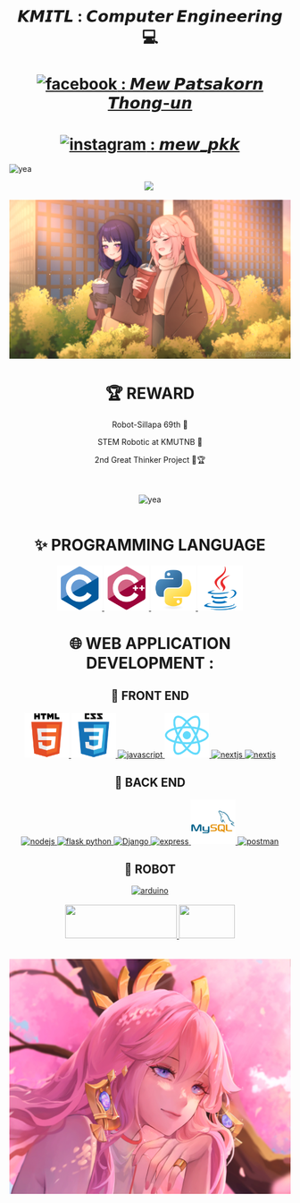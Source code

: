 
  <h1 align="center">𝙆𝙈𝙄𝙏𝙇 : 𝘾𝙤𝙢𝙥𝙪𝙩𝙚𝙧 𝙀𝙣𝙜𝙞𝙣𝙚𝙚𝙧𝙞𝙣𝙜 💻</h1>
<h1 align="center">
  <a href="https://www.facebook.com/mewpkk" target="_blank">
    <img
      src="https://www.pngplay.com/wp-content/uploads/3/Blue-Facebook-Logo-Transparent-PNG.png"
      alt="facebook"
      width="40"
      height="40"
    />
    : 𝙈𝙚𝙬 𝙋𝙖𝙩𝙨𝙖𝙠𝙤𝙧𝙣 𝙏𝙝𝙤𝙣𝙜-𝙪𝙣
  </a> </h1>
  
<h1 align="center">
   <a href="https://www.instagram.com/mew_pkk/" target="_blank" >
    <img
      src="https://www.mmthailand.com/wp-content/uploads/2020/04/ig-icon.png"
      alt="instagram"
      width="40"
      height="40"
    />
     : 𝙢𝙚𝙬_𝙥𝙠𝙠 
  </a> </h1>
  
<img src="./1174643.png" alt="yea" border="0" />

<p align="center">
<img  src="https://github-readme-stats.vercel.app/api/top-langs?username=mewpk&show_icons=true&locale=en&layout=compact" />&nbsp;
</p>
<img src="./1182008.png" alt="yea" border="0" />
  <div align="center">
  <h1 align="center">🏆 REWARD</h1>
    <p align="center">Robot-Sillapa 69th 🥇</p>
  <p align="center">STEM Robotic at KMUTNB 🥉</p>
  <p align="center">2nd Great Thinker Project 🥇🏆</p>
  <br><br>
  <img src="./1152975.jpg" alt="yea" border="0" />
  <br><br>
  <h1 align="center">✨ PROGRAMMING LANGUAGE</h1>
<p align="center">
  
  <a href="https://www.cprogramming.com/" target="_blank">
    <img
      src="https://raw.githubusercontent.com/devicons/devicon/master/icons/c/c-original.svg"
      alt="c"
      width="80"
      height="80"
    />
  </a>
  <a href="https://www.w3schools.com/cpp/" target="_blank">
    <img
      src="https://raw.githubusercontent.com/devicons/devicon/master/icons/cplusplus/cplusplus-original.svg"
      alt="cplusplus"
      width="80"
      height="80"
    />
  </a>
  <a href="https://www.python.org" target="_blank">
    <img
      src="https://raw.githubusercontent.com/devicons/devicon/master/icons/python/python-original.svg"
      alt="python"
     width="80"
      height="80"
    />
  </a>
    <a 
     href="https://www.java.com" 
     target="_blank" > 
    <img 
         src="https://raw.githubusercontent.com/devicons/devicon/master/icons/java/java-original.svg" 
         alt="java"
         width="80"
      height="80"
    /> 
  </a>
  </p>
  <h1 align="center">🌐 WEB APPLICATION DEVELOPMENT :</h1>
  <h2 align="center">🔎 FRONT END</h2>
  
<p align="center">
   
  <a href="https://www.w3.org/html/" target="_blank">
    <img
      src="https://raw.githubusercontent.com/devicons/devicon/master/icons/html5/html5-original-wordmark.svg"
      alt="html5"
      width="80"
      height="80"
    />
  </a>
  <a href="https://www.w3schools.com/css/" target="_blank">
    <img
      src="https://raw.githubusercontent.com/devicons/devicon/master/icons/css3/css3-original-wordmark.svg"
      alt="css3"
     width="80"
      height="80"
    />
  </a>
  <a
    href="https://developer.mozilla.org/en-US/docs/Web/JavaScript"
    target="_blank"
  >
    <img
      src="https://i0.wp.com/www.duomimikry.de/wp-content/uploads/2016/03/js-logo.png?fit=500%2C500&ssl=1"
      alt="javascript"
      width="80"
      height="80"
    />
  </a>
  <a href="https://reactjs.org/" target="_blank">
    <img
      src="https://raw.githubusercontent.com/devicons/devicon/master/icons/react/react-original.svg"
      alt="react"
     width="80"
      height="80"
    />
  </a>
    <a href="https://vuejs.org/" target="_blank">
    <img
      src="https://upload.wikimedia.org/wikipedia/commons/thumb/9/95/Vue.js_Logo_2.svg/512px-Vue.js_Logo_2.svg.png"
      alt="nextjs"
     width="80"
      height="80"
    />
  </a>
  <a href="https://nextjs.org/" target="_blank">
    <img
      src="https://www.rlogical.com/wp-content/uploads/2021/08/Rlogical-Blog-Images-thumbnail.png"
      alt="nextjs"
      width="80"
      height="80"
    />
  </a>
  </p>
  <h2 align="center">👻 BACK END</h2>
  <div align="center">
    <a href="https://nodejs.org" target="_blank">
    <img
      src="https://seeklogo.com/images/N/nodejs-logo-FBE122E377-seeklogo.com.png"
      alt="nodejs"
      width="80"
      height="80"
    />
  </a>
    <a href="https://www.fullstackpython.com/flask.html" target="_blank">
    <img
      src="https://www.seekpng.com/png/detail/875-8753366_flask-framework-logo-svg.png"
      alt="flask python"
      width="80"
      height="80"
    />
  </a>
     <a href="https://www.djangoproject.com/" target="_blank">
    <img
      src="https://encrypted-tbn0.gstatic.com/images?q=tbn:ANd9GcS6CBenKrrjBxLYQfrXybgLWs036BoqkWRYUw&usqp=CAU"
      alt="Django"
      width="120"
      height="60"
    />
  </a>
    
    
  <a href="https://expressjs.com" target="_blank">
    <img
      src="https://blobscdn.gitbook.com/v0/b/gitbook-28427.appspot.com/o/assets%2F-Lgyno4NC7rhy49BAEjN%2F-Lh14lb3LH4C886qWxYA%2F-Lh1DZeIUQennGd9RiHe%2FScreen%20Shot%202019-06-10%20at%2011.30.20%20AM.png?alt=media&token=784b79f6-81b5-4308-97a2-155afb9d496f"
      alt="express"
         width="120"
      height="60"
    />
  </a>
    <a href="https://www.mysql.com/" target="_blank">
    <img
      src="https://raw.githubusercontent.com/devicons/devicon/master/icons/mysql/mysql-original-wordmark.svg"
      alt="mysql"
     width="80"
      height="80"
    />
  </a>
     <a href="https://postman.com" target="_blank">
    <img
      src="https://www.vectorlogo.zone/logos/getpostman/getpostman-icon.svg"
      alt="postman"
     width="80"
      height="80"
    />
  </a>
    
  </div>
  <h2 align="center">🤖 ROBOT</h2>
  <div align="center">
    <a href="https://www.arduino.cc/" target="_blank">
    <img
      src="https://cdn.worldvectorlogo.com/logos/arduino-1.svg"
      alt="arduino"
      width="80"
      height="80"
    />
  </a>
    
  </div>
  

 
<br>
<a href="https://discord.gg/UGjttTJDaR">
    <img src="https://logos-download.com/wp-content/uploads/2021/01/Discord_Logo-1.png" width="200"
      height="60" margin-right="150px" />
  </a>
    <a href="https://www.youtube.com/channel/UCUu_s6qGQlWW2YVQeDD4CVw">
    <img src="https://upload.wikimedia.org/wikipedia/commons/thumb/0/09/YouTube_full-color_icon_%282017%29.svg/2560px-YouTube_full-color_icon_%282017%29.svg.png" width="100"
      height="60"/></a>
    </div>
   <br>
   <br>
<img src="./1207850.jpg" alt="yea" border="0" />

